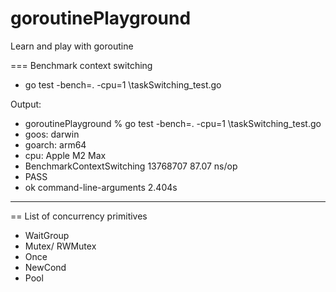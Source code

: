 # goroutinePlayground
Learn and play with goroutine


=== Benchmark context switching

* go test  -bench=. -cpu=1 \taskSwitching_test.go

Output:

* goroutinePlayground % go test  -bench=. -cpu=1 \taskSwitching_test.go
* goos: darwin
* goarch: arm64
* cpu: Apple M2 Max
* BenchmarkContextSwitching       13768707                87.07 ns/op
* PASS
* ok      command-line-arguments  2.404s

-----------------------------------------------
== List of concurrency primitives

* WaitGroup
* Mutex/ RWMutex
* Once
* NewCond
* Pool